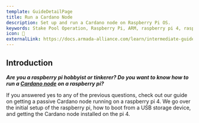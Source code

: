 ```yaml
---
template: GuideDetailPage
title: Run a Cardano Node
description: Set up and run a Cardano node on Raspberry Pi OS.
keywords: Stake Pool Operation, Raspberry Pi, ARM, raspberry pi 4, raspberry pi 400, raspberry pi 3, raspberry pi zero, raspberry pi 4 8gb, pi4, r pi 
icon: 🍓
externalLink: https://docs.armada-alliance.com/learn/intermediate-guide/alpine-linux-os
---
```


## Introduction
***Are you a raspberry pi hobbyist or tinkerer? Do you want to know how to run a [Cardano node](/en/terms/cardano-node.md) on a raspberry pi?***

If you answered yes to any of the previous questions, check out our guide on getting a passive Cardano node running on a raspberry pi 4. We go over the initial setup of the raspberry pi, how to boot from a USB storage device, and getting the Cardano node installed on the pi 4.